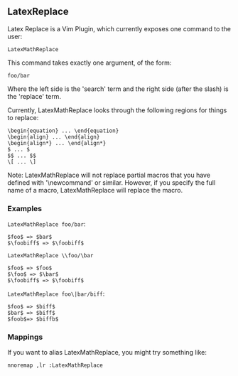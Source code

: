 ## LatexReplace

Latex Replace is a Vim Plugin, which currently exposes one command to the user:

    LatexMathReplace

This command takes exactly one argument, of the form:

    foo/bar

Where the left side is the 'search' term and the right side (after the slash) is
the 'replace' term.

Currently, LatexMathReplace looks through the following regions for things to
replace:

    \begin{equation} ... \end{equation}
    \begin{align} ... \end{align}
    \begin{align*} ... \end{align*}
    $ ... $
    $$ ... $$
    \[ ... \]

Note: LatexMathReplace will not replace partial macros that you have defined
with '\newcommand' or similar.  However, if you specify the full name of a
macro, LatexMathReplace will replace the macro.

### Examples

`LatexMathReplace foo/bar`:

    $foo$ => $bar$
    $\foobiff$ => $\foobiff$

`LatexMathReplace \\foo/\bar`

    $foo$ => $foo$
    $\foo$ => $\bar$
    $\foobiff$ => $\foobiff$

`LatexMathReplace foo\|bar/biff`:

    $foo$ => $biff$
    $bar$ => $biff$
    $foob$=> $biffb$

### Mappings

If you want to alias LatexMathReplace, you might try something like:

    nnoremap ,lr :LatexMathReplace
